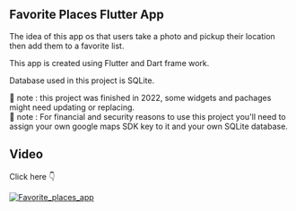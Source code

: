 ## Favorite Places Flutter App

The idea of this app os that users take a photo and pickup their location then add them to a favorite list.<br>

This app is created using Flutter and Dart frame work.<br>

Database used in this project is SQLite.<br>

🔴 note : this project was finished in 2022, some widgets and pachages might need updating or replacing. <br>
🔴 note : For financial and security reasons to use this project you'll need to assign your own google maps SDK key to it and your own SQLite database.<br>

## Video 
Click here
👇

[![Favorite_places_app](https://img.youtube.com/vi/_Ybgfnku7GM/0.jpg)](https://www.youtube.com/watch?v=_Ybgfnku7GM)

